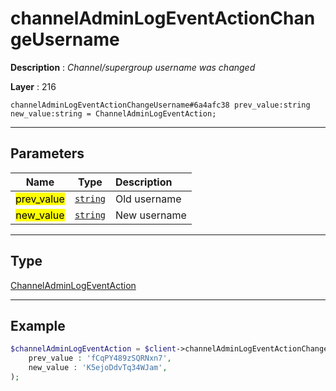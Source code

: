 # channelAdminLogEventActionChangeUsername

**Description** : *Channel/supergroup username was changed*

**Layer** : 216

```tl
channelAdminLogEventActionChangeUsername#6a4afc38 prev_value:string new_value:string = ChannelAdminLogEventAction;
```

---

## Parameters

| Name | Type | Description |
| :---: | :---: | :--- |
| <mark>prev_value</mark> | [`string`](type/string) | Old username |
| <mark>new_value</mark> | [`string`](type/string) | New username |

---

## Type

[ChannelAdminLogEventAction](type/ChannelAdminLogEventAction)

---

## Example

```php
$channelAdminLogEventAction = $client->channelAdminLogEventActionChangeUsername(
	prev_value : 'fCqPY489zSQRNxn7',
	new_value : 'K5ejoDdvTq34WJam',
);
```
